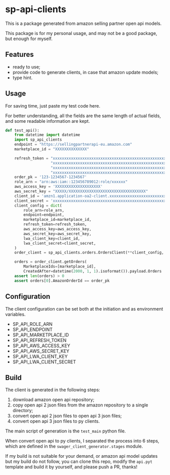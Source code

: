 # sp-api-clients

This is a package generated from amazon selling partner open api models.

This package is for my personal usage, and may not be a good package,
but enough for myself.

## Features

* ready to use;
* provide code to generate clients, in case that amazon update models;
* type hint.

## Usage

For saving time, just paste my test code here.

For better understanding, all the fields are the same length of actual fields,
and some readable information are kept.

```python
def test_api():
    from datetime import datetime
    import sp_api_clients
    endpoint = "https://sellingpartnerapi-eu.amazon.com"
    marketplace_id = "XXXXXXXXXXXXXX"

    refresh_token = "xxxxxxxxxxxxxxxxxxxxxxxxxxxxxxxxxxxxxxxxxxxxxxxxxxxxxxxxxxxxxxxxxxxxxxxxxxxxxxxxxxx" \
                    "xxxxxxxxxxxxxxxxxxxxxxxxxxxxxxxxxxxxxxxxxxxxxxxxxxxxxxxxxxxxxxxxxxxxxxxxxxxxxxxxxxx" \
                    "xxxxxxxxxxxxxxxxxxxxxxxxxxxxxxxxxxxxxxxxxxxxxxxxxxxxxxxxxxxxxxxxxxxxxxxxxxxxxxxxxxx" \
                    "xxxxxxxxxxxxxxxxxxxxxxxxxxxxxxxxxxxxxxxxxxxxxxxxxxxxxxxxxxxxxxxxxxxxxxxxxxxxxxxxxxx"
    order_pk = '123-1234567-1234567'
    role_arn = "arn:aws:iam::123456789012:role/xxxxxx"
    aws_access_key = 'XXXXXXXXXXXXXXXXXXXX'
    aws_secret_key = "XXXXX/XXXXXXXXXXXXXXXXXXXXXXXXXXXXXXXXXX"
    client_id = 'amzn1.application-oa2-client.xxxxxxxxxxxxxxxxxxxxxxxxxxxxxxxx'
    client_secret = 'xxxxxxxxxxxxxxxxxxxxxxxxxxxxxxxxxxxxxxxxxxxxxxxxxxxxxxxxxxxxxxxx'
    client_config = dict(
        role_arn=role_arn,
        endpoint=endpoint,
        marketplace_id=marketplace_id,
        refresh_token=refresh_token,
        aws_access_key=aws_access_key,
        aws_secret_key=aws_secret_key,
        lwa_client_key=client_id,
        lwa_client_secret=client_secret,
    )
    order_client = sp_api_clients.orders.OrdersClient(**client_config, use_cache=True)

    orders = order_client.getOrders(
        MarketplaceIds=[marketplace_id],
        CreatedAfter=datetime(2000, 1, 1).isoformat()).payload.Orders
    assert len(orders) > 0
    assert orders[0].AmazonOrderId == order_pk

```

## Configuration

The client configuration can be set both at the initiation and as environment variables.

* SP_API_ROLE_ARN
* SP_API_ENDPOINT
* SP_API_MARKETPLACE_ID
* SP_API_REFRESH_TOKEN
* SP_API_AWS_ACCESS_KEY
* SP_API_AWS_SECRET_KEY
* SP_API_LWA_CLIENT_KEY
* SP_API_LWA_CLIENT_SECRET

## Build

The client is generated in the following steps:

1. download amazon open api repository;
1. copy open api 2 json files from the amazon repository to a single directory;
1. convert open api 2 json files to open api 3 json files;
1. convert open api 3 json files to py clients.

The main script of generation is the `test_main` python file.

When convert open api to py clients,
I separated the process into 6 steps,
which are defined in the `swager_client_generator.stages` module.

If my build is not suitable for your demand,
or amazon api model updates but my build do not follow,
you can clone this repo, modify the `api.pyt` template and build it by yourself,
and please push a PR, thanks!

